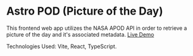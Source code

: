 # Astro POD (Picture of the Day)

This frontend web app utilizes the NASA APOD API in order to retrieve a picture of the day and it's associated metadata. [Live Demo](astro-pod.vercel.app)

Technologies Used: Vite, React, TypeScript.
